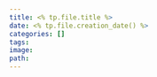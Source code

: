 ```yaml
---
title: <% tp.file.title %>
date: <% tp.file.creation_date() %>
categories: []
tags: 
image: 
path:
---
```


